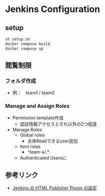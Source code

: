 # Jenkins Configuration

## setup
```bash
sh setup.sh
docker compose build
docker compose up
```

## 閲覧制限
### フォルダ作成
  - 例：　team1 / team2

### Manage and Assign Roles
- Permission template作成
  - 認証情報アクセスとそれ以外の2つ程度
- Manage Roles
  - Global roles
    - 全体Readできるuser追加
  - Item roles
    - ^team-a/.*
  - Authenticated Usersに

## 参考リンク
- [Jenkins の HTML Publisher Plugin の設定](https://yufutech.hatenablog.com/entry/2021/03/07/201536)
